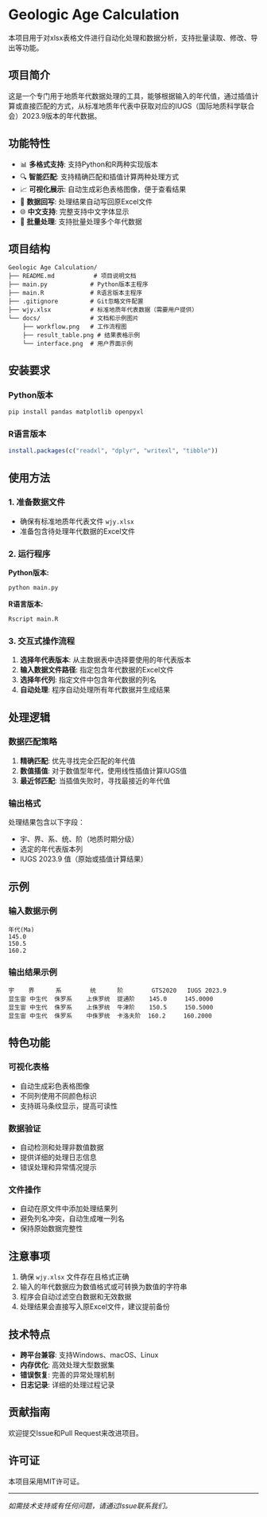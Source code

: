 # Geologic Age Calculation

本项目用于对xlsx表格文件进行自动化处理和数据分析，支持批量读取、修改、导出等功能。

## 项目简介

这是一个专门用于地质年代数据处理的工具，能够根据输入的年代值，通过插值计算或直接匹配的方式，从标准地质年代表中获取对应的IUGS（国际地质科学联合会）2023.9版本的年代数据。

## 功能特性

- 📊 **多格式支持**: 支持Python和R两种实现版本
- 🔍 **智能匹配**: 支持精确匹配和插值计算两种处理方式
- 📈 **可视化展示**: 自动生成彩色表格图像，便于查看结果
- 💾 **数据回写**: 处理结果自动写回原Excel文件
- 🌐 **中文支持**: 完整支持中文字体显示
- 🔄 **批量处理**: 支持批量处理多个年代数据

## 项目结构

```
Geologic Age Calculation/
├── README.md           # 项目说明文档
├── main.py            # Python版本主程序
├── main.R             # R语言版本主程序
├── .gitignore         # Git忽略文件配置
├── wjy.xlsx           # 标准地质年代表数据（需要用户提供）
└── docs/              # 文档和示例图片
    ├── workflow.png   # 工作流程图
    ├── result_table.png # 结果表格示例
    └── interface.png  # 用户界面示例
```

## 安装要求

### Python版本
```bash
pip install pandas matplotlib openpyxl
```

### R语言版本
```r
install.packages(c("readxl", "dplyr", "writexl", "tibble"))
```

## 使用方法

### 1. 准备数据文件
- 确保有标准地质年代表文件 `wjy.xlsx`
- 准备包含待处理年代数据的Excel文件

### 2. 运行程序

**Python版本:**
```bash
python main.py
```

**R语言版本:**
```bash
Rscript main.R
```

### 3. 交互式操作流程

1. **选择年代表版本**: 从主数据表中选择要使用的年代表版本
2. **输入数据文件路径**: 指定包含年代数据的Excel文件
3. **选择年代列**: 指定文件中包含年代数据的列名
4. **自动处理**: 程序自动处理所有年代数据并生成结果

## 处理逻辑

### 数据匹配策略
1. **精确匹配**: 优先寻找完全匹配的年代值
2. **数值插值**: 对于数值型年代，使用线性插值计算IUGS值
3. **最近邻匹配**: 当插值失败时，寻找最接近的年代值

### 输出格式
处理结果包含以下字段：
- 宇、界、系、统、阶（地质时期分级）
- 选定的年代表版本列
- IUGS 2023.9 值（原始或插值计算结果）

## 示例

### 输入数据示例
```
年代(Ma)
145.0
150.5
160.2
```

### 输出结果示例
```
宇    界      系        统      阶        GTS2020   IUGS 2023.9
显生宙 中生代  侏罗系    上侏罗统  提通阶    145.0     145.0000
显生宙 中生代  侏罗系    上侏罗统  牛津阶    150.5     150.5000
显生宙 中生代  侏罗系    中侏罗统  卡洛夫阶  160.2     160.2000
```

## 特色功能

### 可视化表格
- 自动生成彩色表格图像
- 不同列使用不同颜色标识
- 支持斑马条纹显示，提高可读性

### 数据验证
- 自动检测和处理非数值数据
- 提供详细的处理日志信息
- 错误处理和异常情况提示

### 文件操作
- 自动在原文件中添加处理结果列
- 避免列名冲突，自动生成唯一列名
- 保持原始数据完整性

## 注意事项

1. 确保 `wjy.xlsx` 文件存在且格式正确
2. 输入的年代数据应为数值格式或可转换为数值的字符串
3. 程序会自动过滤空白数据和无效数据
4. 处理结果会直接写入原Excel文件，建议提前备份

## 技术特点

- **跨平台兼容**: 支持Windows、macOS、Linux
- **内存优化**: 高效处理大型数据集
- **错误恢复**: 完善的异常处理机制
- **日志记录**: 详细的处理过程记录

## 贡献指南

欢迎提交Issue和Pull Request来改进项目。

## 许可证

本项目采用MIT许可证。

---

*如需技术支持或有任何问题，请通过Issue联系我们。*
